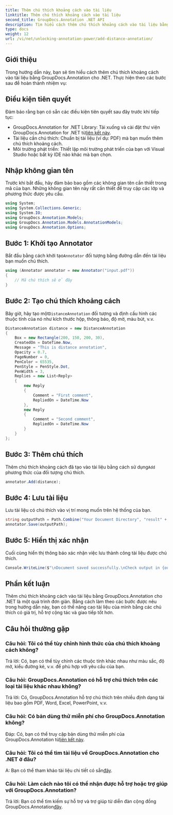 ```yaml
---
title: Thêm chú thích khoảng cách vào tài liệu
linktitle: Thêm chú thích khoảng cách vào tài liệu
second_title: GroupDocs.Annotation .NET API
description: Tìm hiểu cách thêm chú thích khoảng cách vào tài liệu bằng GroupDocs.Annotation cho .NET. Tăng cường hợp tác và giao tiếp dễ dàng.
type: docs
weight: 12
url: /vi/net/unlocking-annotation-power/add-distance-annotation/
---
```

## Giới thiệu
Trong hướng dẫn này, bạn sẽ tìm hiểu cách thêm chú thích khoảng cách vào tài liệu bằng GroupDocs.Annotation cho .NET. Thực hiện theo các bước sau để hoàn thành nhiệm vụ:
## Điều kiện tiên quyết

Đảm bảo rằng bạn có sẵn các điều kiện tiên quyết sau đây trước khi tiếp tục:

-  GroupDocs.Annotation for .NET Library: Tải xuống và cài đặt thư viện GroupDocs.Annotation for .NET từ[liên kết này](https://releases.groupdocs.com/annotation/net/).
- Tài liệu cần chú thích: Chuẩn bị tài liệu (ví dụ: PDF) mà bạn muốn thêm chú thích khoảng cách.
- Môi trường phát triển: Thiết lập môi trường phát triển của bạn với Visual Studio hoặc bất kỳ IDE nào khác mà bạn chọn.

## Nhập không gian tên

Trước khi bắt đầu, hãy đảm bảo bao gồm các không gian tên cần thiết trong mã của bạn. Những không gian tên này rất cần thiết để truy cập các lớp và phương thức được yêu cầu.

```csharp
using System;
using System.Collections.Generic;
using System.IO;
using GroupDocs.Annotation.Models;
using GroupDocs.Annotation.Models.AnnotationModels;
using GroupDocs.Annotation.Options;
```


## Bước 1: Khởi tạo Annotator

 Bắt đầu bằng cách khởi tạo`Annotator` đối tượng bằng đường dẫn đến tài liệu bạn muốn chú thích.

```csharp
using (Annotator annotator = new Annotator("input.pdf"))
{
    // Mã chú thích sẽ ở đây
}
```

## Bước 2: Tạo chú thích khoảng cách

 Bây giờ, hãy tạo một`DistanceAnnotation` đối tượng và định cấu hình các thuộc tính của nó như kích thước hộp, thông báo, độ mờ, màu bút, v.v.

```csharp
DistanceAnnotation distance = new DistanceAnnotation
{
    Box = new Rectangle(200, 150, 200, 30),
    CreatedOn = DateTime.Now,
    Message = "This is distance annotation",
    Opacity = 0.7,
    PageNumber = 0,
    PenColor = 65535,
    PenStyle = PenStyle.Dot,
    PenWidth = 3,
    Replies = new List<Reply>
    {
        new Reply
        {
            Comment = "First comment",
            RepliedOn = DateTime.Now
        },
        new Reply
        {
            Comment = "Second comment",
            RepliedOn = DateTime.Now
        }
    }
};
```

## Bước 3: Thêm chú thích

 Thêm chú thích khoảng cách đã tạo vào tài liệu bằng cách sử dụng`Add` phương thức của đối tượng chú thích.

```csharp
annotator.Add(distance);
```

## Bước 4: Lưu tài liệu

Lưu tài liệu có chú thích vào vị trí mong muốn trên hệ thống của bạn.

```csharp
string outputPath = Path.Combine("Your Document Directory", "result" + Path.GetExtension("input.pdf"));
annotator.Save(outputPath);
```

## Bước 5: Hiển thị xác nhận

Cuối cùng hiển thị thông báo xác nhận việc lưu thành công tài liệu được chú thích.

```csharp
Console.WriteLine($"\nDocument saved successfully.\nCheck output in {outputPath}.");
```

## Phần kết luận

Thêm chú thích khoảng cách vào tài liệu bằng GroupDocs.Annotation cho .NET là một quá trình đơn giản. Bằng cách làm theo các bước được nêu trong hướng dẫn này, bạn có thể nâng cao tài liệu của mình bằng các chú thích có giá trị, hỗ trợ cộng tác và giao tiếp tốt hơn.

## Câu hỏi thường gặp

### Câu hỏi: Tôi có thể tùy chỉnh hình thức của chú thích khoảng cách không?

Trả lời: Có, bạn có thể tùy chỉnh các thuộc tính khác nhau như màu sắc, độ mờ, kiểu đường kẻ, v.v. để phù hợp với yêu cầu của bạn.

### Câu hỏi: GroupDocs.Annotation có hỗ trợ chú thích trên các loại tài liệu khác nhau không?

Trả lời: Có, GroupDocs.Annotation hỗ trợ chú thích trên nhiều định dạng tài liệu bao gồm PDF, Word, Excel, PowerPoint, v.v.

### Câu hỏi: Có bản dùng thử miễn phí cho GroupDocs.Annotation không?

 Đáp: Có, bạn có thể truy cập bản dùng thử miễn phí của GroupDocs.Annotation từ[liên kết này](https://releases.groupdocs.com/).

### Câu hỏi: Tôi có thể tìm tài liệu về GroupDocs.Annotation cho .NET ở đâu?

 A: Bạn có thể tham khảo tài liệu chi tiết có sẵn[đây](https://reference.groupdocs.com/annotation/net/).

### Câu hỏi: Làm cách nào tôi có thể nhận được hỗ trợ hoặc trợ giúp với GroupDocs.Annotation?

 Trả lời: Bạn có thể tìm kiếm sự hỗ trợ và trợ giúp từ diễn đàn cộng đồng GroupDocs.Annotation[đây](https://forum.groupdocs.com/c/annotation/10).